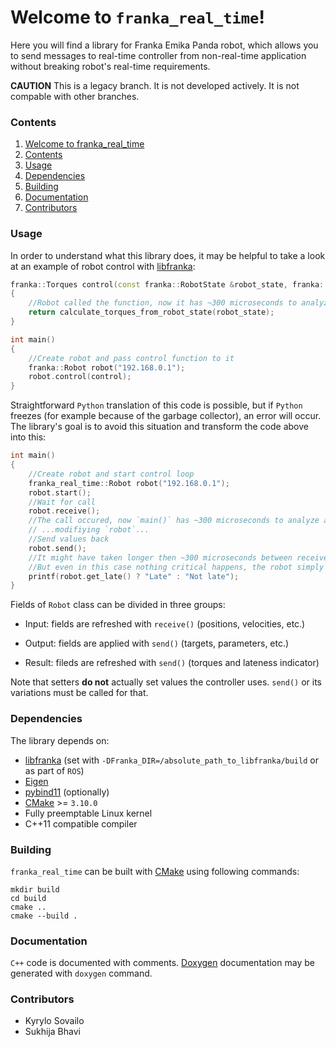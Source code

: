 # Welcome to `franka_real_time`!
Here you will find a library for Franka Emika Panda robot, which allows you to send messages to real-time controller from non-real-time application without breaking robot's real-time requirements.

**CAUTION** This is a legacy branch. It is not developed actively. It is not compable with other branches.

### Contents
1. [Welcome to franka_real_time](#welcome-franka_real_time)
2. [Contents](#contents)
4. [Usage](#usage)
4. [Dependencies](#dependencies)
5. [Building](#building)
6. [Documentation](#documentation)
7. [Contributors](#contributors)

### Usage
In order to understand what this library does, it may be helpful to take a look at an example of robot control with [libfranka](https://github.com/frankaemika/libfranka):
```c++
franka::Torques control(const franka::RobotState &robot_state, franka::Duration time)
{
	//Robot called the function, now it has ~300 microseconds to analyze `robot_state` and return torques
	return calculate_torques_from_robot_state(robot_state);
}

int main()
{
	//Create robot and pass control function to it
	franka::Robot robot("192.168.0.1");
	robot.control(control);
}
```

Straightforward `Python` translation of this code is possible, but if `Python` freezes (for example because of the garbage collector), an error will occur. The library's goal is to avoid this situation and transform the code above into this:
```c++
int main()
{
	//Create robot and start control loop
	franka_real_time::Robot robot("192.168.0.1");
	robot.start();
	//Wait for call
	robot.receive();
	//The call occured, now `main()` has ~300 microseconds to analyze and change `robot` object
	// ...modifiying `robot`...
	//Send values back
	robot.send();
	//It might have taken longer then ~300 microseconds between receive() and send()
	//But even in this case nothing critical happens, the robot simply applies previous parameter values in background
	printf(robot.get_late() ? "Late" : "Not late");
}
```

Fields of `Robot` class can be divided in three groups:

 - Input: fields are refreshed with `receive()` (positions, velocities, etc.)

 - Output: fields are applied with `send()` (targets, parameters, etc.)

 - Result: fileds are refreshed with `send()` (torques and lateness indicator)

Note that setters **do not** actually set values the controller uses. `send()` or its variations must be called for that.

### Dependencies
The library depends on:
 - [libfranka](https://github.com/frankaemika/libfranka) (set with `-DFranka_DIR=/absolute_path_to_libfranka/build` or as part of `ROS`)
 - [Eigen](https://eigen.tuxfamily.org)
 - [pybind11](https://github.com/pybind/pybind11) (optionally)
 - [CMake](https://cmake.org) >= `3.10.0`
 - Fully preemptable Linux kernel
 - C++11 compatible compiler

### Building
`franka_real_time` can be built with [CMake](https://cmake.org) using following commands:
```
mkdir build
cd build
cmake ..
cmake --build .
```

### Documentation
`C++` code is documented with comments. [Doxygen](https://www.doxygen.nl) documentation may be generated with `doxygen` command.

### Contributors
 - Kyrylo Sovailo
 - Sukhija Bhavi
